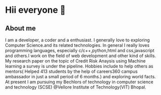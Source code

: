 # Hii everyone :wave:
## About me
I am a developer, a coder and a enthusiast. I generally love to exploring Computer Science.and its related technologies.  In general I really loves programming languages, especially  c/c++,python,html and css,javascript and others.I work on the field of web development and other kind of skills. My research paper on the topic of Credit Risk Anaysis using Machine learning a survey is under the pipeline. Hobbies include to help others as mentors( Helped 413 students by the help of careers360 campus ambassador in just a small period of 6 months.) and exploring world facts. At present I am pursuing my Bechlors of technology in computer science and technology (SCSE) @Vellore Institute of Technology(VIT) Bhopal. 



<!--
**harshagarwal94/harshagarwal94** is a ✨ _special_ ✨ repository because its `README.md` (this file) appears on your GitHub profile.

Here are some ideas to get you started:

- 🔭 I’m currently working on ...
- 🌱 I’m currently learning ...
- 👯 I’m looking to collaborate on ...
- 🤔 I’m looking for help with ...
- 💬 Ask me about ...
- 📫 How to reach me: ...
- 😄 Pronouns: ...
- ⚡ Fun fact: ...
-->
